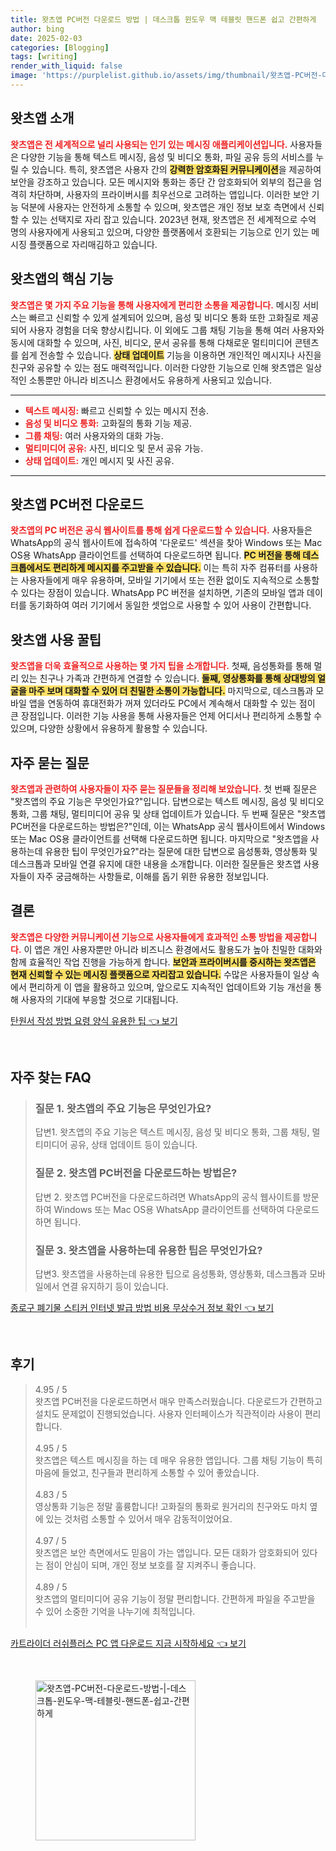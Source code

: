 ```yaml
---
title: 왓츠앱 PC버전 다운로드 방법 | 데스크톱 윈도우 맥 테블릿 핸드폰 쉽고 간편하게
author: bing
date: 2025-02-03
categories: [Blogging]
tags: [writing]
render_with_liquid: false
image: 'https://purplelist.github.io/assets/img/thumbnail/왓츠앱-PC버전-다운로드-방법-|-데스크톱-윈도우-맥-테블릿-핸드폰-쉽고-간편하게.webp'
---
```



<h2 id='왓츠앱_소개'>왓츠앱 소개</h2>

<p><b><span style="color: #ee2323;">왓츠앱은 전 세계적으로 널리 사용되는 인기 있는 메시징 애플리케이션입니다.</span></b> 사용자들은 다양한 기능을 통해 텍스트 메시징, 음성 및 비디오 통화, 파일 공유 등의 서비스를 누릴 수 있습니다. 특히, 왓츠앱은 사용자 간의 <b><span style="background-color: #ffe066;">강력한 암호화된 커뮤니케이션</span></b>을 제공하여 보안을 강조하고 있습니다. 모든 메시지와 통화는 종단 간 암호화되어 외부의 접근을 엄격히 차단하며, 사용자의 프라이버시를 최우선으로 고려하는 앱입니다. 이러한 보안 기능 덕분에 사용자는 안전하게 소통할 수 있으며, 왓츠앱은 개인 정보 보호 측면에서 신뢰할 수 있는 선택지로 자리 잡고 있습니다. 2023년 현재, 왓츠앱은 전 세계적으로 수억 명의 사용자에게 사용되고 있으며, 다양한 플랫폼에서 호환되는 기능으로 인기 있는 메시징 플랫폼으로 자리매김하고 있습니다.</p>

<h2 id='왓츠앱_주요기능'>왓츠앱의 핵심 기능</h2>

<p><b><span style="color: #ee2323;">왓츠앱은 몇 가지 주요 기능을 통해 사용자에게 편리한 소통을 제공합니다.</span></b> 메시징 서비스는 빠르고 신뢰할 수 있게 설계되어 있으며, 음성 및 비디오 통화 또한 고화질로 제공되어 사용자 경험을 더욱 향상시킵니다. 이 외에도 그룹 채팅 기능을 통해 여러 사용자와 동시에 대화할 수 있으며, 사진, 비디오, 문서 공유를 통해 다채로운 멀티미디어 콘텐츠를 쉽게 전송할 수 있습니다. <b><span style="background-color: #ffe066;">상태 업데이트</span></b> 기능을 이용하면 개인적인 메시지나 사진을 친구와 공유할 수 있는 점도 매력적입니다. 이러한 다양한 기능으로 인해 왓츠앱은 일상적인 소통뿐만 아니라 비즈니스 환경에서도 유용하게 사용되고 있습니다.</p>

<hr />

<ul>
    <li><b><span style="color: #ee2323;">텍스트 메시징:</span></b> 빠르고 신뢰할 수 있는 메시지 전송.</li>
    <li><b><span style="color: #ee2323;">음성 및 비디오 통화:</span></b> 고화질의 통화 기능 제공.</li>
    <li><b><span style="color: #ee2323;">그룹 채팅:</span></b> 여러 사용자와의 대화 가능.</li>
    <li><b><span style="color: #ee2323;">멀티미디어 공유:</span></b> 사진, 비디오 및 문서 공유 가능.</li>
    <li><b><span style="color: #ee2323;">상태 업데이트:</span></b> 개인 메시지 및 사진 공유.</li>
</ul>

<hr />

<h2 id='왓츠앱_PC버전_다운로드'>왓츠앱 PC버전 다운로드</h2>

<p><b><span style="color: #ee2323;">왓츠앱의 PC 버전은 공식 웹사이트를 통해 쉽게 다운로드할 수 있습니다.</span></b> 사용자들은 WhatsApp의 공식 웹사이트에 접속하여 '다운로드' 섹션을 찾아 Windows 또는 Mac OS용 WhatsApp 클라이언트를 선택하여 다운로드하면 됩니다. <b><span style="background-color: #ffe066;">PC 버전을 통해 데스크톱에서도 편리하게 메시지를 주고받을 수 있습니다.</span></b> 이는 특히 자주 컴퓨터를 사용하는 사용자들에게 매우 유용하며, 모바일 기기에서 또는 전환 없이도 지속적으로 소통할 수 있다는 장점이 있습니다. WhatsApp PC 버전을 설치하면, 기존의 모바일 앱과 데이터를 동기화하여 여러 기기에서 동일한 셋업으로 사용할 수 있어 사용이 간편합니다.</p>

<h2 id='왓츠앱_사용_꿀팁'>왓츠앱 사용 꿀팁</h2>

<p><b><span style="color: #ee2323;">왓츠앱을 더욱 효율적으로 사용하는 몇 가지 팁을 소개합니다.</span></b> 첫째, 음성통화를 통해 멀리 있는 친구나 가족과 간편하게 연결할 수 있습니다. <b><span style="background-color: #ffe066;">둘째, 영상통화를 통해 상대방의 얼굴을 마주 보며 대화할 수 있어 더 친밀한 소통이 가능합니다.</span></b> 마지막으로, 데스크톱과 모바일 앱을 연동하여 휴대전화가 꺼져 있더라도 PC에서 계속해서 대화할 수 있는 점이 큰 장점입니다. 이러한 기능 사용을 통해 사용자들은 언제 어디서나 편리하게 소통할 수 있으며, 다양한 상황에서 유용하게 활용할 수 있습니다.</p>

<h2 id='자주_묻는_질문'>자주 묻는 질문</h2>

<p><b><span style="color: #ee2323;">왓츠앱과 관련하여 사용자들이 자주 묻는 질문들을 정리해 보았습니다.</span></b> 첫 번째 질문은 "왓츠앱의 주요 기능은 무엇인가요?"입니다. 답변으로는 텍스트 메시징, 음성 및 비디오 통화, 그룹 채팅, 멀티미디어 공유 및 상태 업데이트가 있습니다. 두 번째 질문은 "왓츠앱 PC버전을 다운로드하는 방법은?"인데, 이는 WhatsApp 공식 웹사이트에서 Windows 또는 Mac OS용 클라이언트를 선택해 다운로드하면 됩니다. 마지막으로 "왓츠앱을 사용하는데 유용한 팁이 무엇인가요?"라는 질문에 대한 답변으로 음성통화, 영상통화 및 데스크톱과 모바일 연결 유지에 대한 내용을 소개합니다. 이러한 질문들은 왓츠앱 사용자들이 자주 궁금해하는 사항들로, 이해를 돕기 위한 유용한 정보입니다.</p>

<h2 id='결론'>결론</h2>

<p><b><span style="color: #ee2323;">왓츠앱은 다양한 커뮤니케이션 기능으로 사용자들에게 효과적인 소통 방법을 제공합니다.</span></b> 이 앱은 개인 사용자뿐만 아니라 비즈니스 환경에서도 활용도가 높아 친밀한 대화와 함께 효율적인 작업 진행을 가능하게 합니다. <b><span style="background-color: #ffe066;">보안과 프라이버시를 중시하는 왓츠앱은 현재 신뢰할 수 있는 메시징 플랫폼으로 자리잡고 있습니다.</span></b> 수많은 사용자들이 일상 속에서 편리하게 이 앱을 활용하고 있으며, 앞으로도 지속적인 업데이트와 기능 개선을 통해 사용자의 기대에 부응할 것으로 기대됩니다.</p>


<p><a class="click-button" title="탄원서 작성 방법 요령 양식 유용한 팁" href="https://purplelist.github.io/posts/%ED%83%84%EC%9B%90%EC%84%9C-%EC%9E%91%EC%84%B1-%EB%B0%A9%EB%B2%95-%EC%9A%94%EB%A0%B9-%EC%96%91%EC%8B%9D-%EC%9C%A0%EC%9A%A9%ED%95%9C-%ED%8C%81/" rel="dofollow">탄원서 작성 방법 요령 양식 유용한 팁 👈 보기</a></p><br>
<h2 id='자주_찾는_FAQ'>자주 찾는 FAQ</h2>
<div itemscope="" itemtype="https://schema.org/FAQPage"> 
<blockquote> 
<div itemscope="" itemprop="mainEntity" itemtype="https://schema.org/Question"> 
<h3 itemprop="name">질문 1. 왓츠앱의 주요 기능은 무엇인가요?</h3> 
<div itemscope="" itemprop="acceptedAnswer" itemtype="https://schema.org/Answer"> 
<span itemprop="text"> 
<p>답변1. 왓츠앱의 주요 기능은 텍스트 메시징, 음성 및 비디오 통화, 그룹 채팅, 멀티미디어 공유, 상태 업데이트 등이 있습니다.</p> 
</span> 
</div> 
</div> 
<div itemscope="" itemprop="mainEntity" itemtype="https://schema.org/Question"> 
<h3 itemprop="name">질문 2. 왓츠앱 PC버전을 다운로드하는 방법은?</h3> 
<div itemscope="" itemprop="acceptedAnswer" itemtype="https://schema.org/Answer"> 
<span itemprop="text"> 
<p>답변 2. 왓츠앱 PC버전을 다운로드하려면 WhatsApp의 공식 웹사이트를 방문하여 Windows 또는 Mac OS용 WhatsApp 클라이언트를 선택하여 다운로드하면 됩니다.</p> 
</span> 
</div> 
</div> 
<div itemscope="" itemprop="mainEntity" itemtype="https://schema.org/Question"> 
<h3 itemprop="name">질문 3. 왓츠앱을 사용하는데 유용한 팁은 무엇인가요?</h3> 
<div itemscope="" itemprop="acceptedAnswer" itemtype="https://schema.org/Answer"> 
<span itemprop="text"> 
<p>답변3. 왓츠앱을 사용하는데 유용한 팁으로 음성통화, 영상통화, 데스크톱과 모바일에서 연결 유지하기 등이 있습니다.</p> 
</span> 
</div> 
</div> 
</blockquote> 
</div>
<p><a class="click-button" title="종로구 폐기물 스티커 인터넷 발급 방법 비용 무상수거 정보 확인" href="https://purplelist.github.io/posts/%EC%A2%85%EB%A1%9C%EA%B5%AC-%ED%8F%90%EA%B8%B0%EB%AC%BC-%EC%8A%A4%ED%8B%B0%EC%BB%A4-%EC%9D%B8%ED%84%B0%EB%84%B7-%EB%B0%9C%EA%B8%89-%EB%B0%A9%EB%B2%95-%EB%B9%84%EC%9A%A9-%EB%AC%B4%EC%83%81%EC%88%98%EA%B1%B0-%EC%A0%95%EB%B3%B4-%ED%99%95%EC%9D%B8/" rel="dofollow">종로구 폐기물 스티커 인터넷 발급 방법 비용 무상수거 정보 확인 👈 보기</a></p><br>
<h2 id='후기'>후기</h2>
<div itemscope itemtype="https://schema.org/Product">
  <blockquote>
  <div itemprop="review" itemscope itemtype="https://schema.org/Review">
      <div itemprop="reviewRating" itemscope itemtype="https://schema.org/Rating"> <span itemprop="ratingValue">4.95</span> / <span itemprop="bestRating">5</span> </div>
      <span itemprop="reviewBody">왓츠앱 PC버전을 다운로드하면서 매우 만족스러웠습니다. 다운로드가 간편하고 설치도 문제없이 진행되었습니다. 사용자 인터페이스가 직관적이라 사용이 편리합니다.</span>
  </div>
  <br>
  <div itemprop="review" itemscope itemtype="https://schema.org/Review">
      <div itemprop="reviewRating" itemscope itemtype="https://schema.org/Rating"> <span itemprop="ratingValue">4.95</span> / <span itemprop="bestRating">5</span> </div>
      <span itemprop="reviewBody">왓츠앱은 텍스트 메시징을 하는 데 매우 유용한 앱입니다. 그룹 채팅 기능이 특히 마음에 들었고, 친구들과 편리하게 소통할 수 있어 좋았습니다.</span>
  </div>
  <br>
  <div itemprop="review" itemscope itemtype="https://schema.org/Review">
      <div itemprop="reviewRating" itemscope itemtype="https://schema.org/Rating"> <span itemprop="ratingValue">4.83</span> / <span itemprop="bestRating">5</span> </div>
      <span itemprop="reviewBody">영상통화 기능은 정말 훌륭합니다! 고화질의 통화로 원거리의 친구와도 마치 옆에 있는 것처럼 소통할 수 있어서 매우 감동적이었어요.</span>
  </div>
  <br>
  <div itemprop="review" itemscope itemtype="https://schema.org/Review">
      <div itemprop="reviewRating" itemscope itemtype="https://schema.org/Rating"> <span itemprop="ratingValue">4.97</span> / <span itemprop="bestRating">5</span> </div>
      <span itemprop="reviewBody">왓츠앱은 보안 측면에서도 믿음이 가는 앱입니다. 모든 대화가 암호화되어 있다는 점이 안심이 되며, 개인 정보 보호를 잘 지켜주니 좋습니다.</span>
  </div>
  <br>
  <div itemprop="review" itemscope itemtype="https://schema.org/Review">
      <div itemprop="reviewRating" itemscope itemtype="https://schema.org/Rating"> <span itemprop="ratingValue">4.89</span> / <span itemprop="bestRating">5</span> </div>
      <span itemprop="reviewBody">왓츠앱의 멀티미디어 공유 기능이 정말 편리합니다. 간편하게 파일을 주고받을 수 있어 소중한 기억을 나누기에 최적입니다.</span>
  </div>
  <br>
  </blockquote>
</div>
<p><a class="click-button" title="카트라이더 러쉬플러스 PC 앱 다운로드 지금 시작하세요" href="https://purplelist.github.io/posts/%EC%B9%B4%ED%8A%B8%EB%9D%BC%EC%9D%B4%EB%8D%94-%EB%9F%AC%EC%89%AC%ED%94%8C%EB%9F%AC%EC%8A%A4-PC-%EC%95%B1-%EB%8B%A4%EC%9A%B4%EB%A1%9C%EB%93%9C-%EC%A7%80%EA%B8%88-%EC%8B%9C%EC%9E%91%ED%95%98%EC%84%B8%EC%9A%94/" rel="dofollow">카트라이더 러쉬플러스 PC 앱 다운로드 지금 시작하세요 👈 보기</a></p><br>
<figure class="image"><img src="https://purplelist.github.io/assets/img/thumbnail/왓츠앱-PC버전-다운로드-방법-|-데스크톱-윈도우-맥-테블릿-핸드폰-쉽고-간편하게.webp" alt="왓츠앱-PC버전-다운로드-방법-|-데스크톱-윈도우-맥-테블릿-핸드폰-쉽고-간편하게" width="256" height="256"></figure>